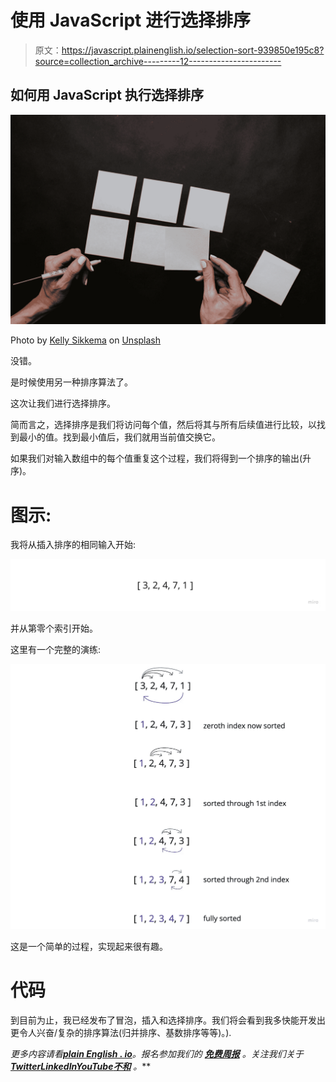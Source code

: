 # 使用 JavaScript 进行选择排序

> 原文：<https://javascript.plainenglish.io/selection-sort-939850e195c8?source=collection_archive---------12----------------------->

## 如何用 JavaScript 执行选择排序

![](img/c5290549b47e3b234f505ff8bff9dd79.png)

Photo by [Kelly Sikkema](https://unsplash.com/@kellysikkema?utm_source=medium&utm_medium=referral) on [Unsplash](https://unsplash.com?utm_source=medium&utm_medium=referral)

没错。

是时候使用另一种排序算法了。

这次让我们进行选择排序。

简而言之，选择排序是我们将访问每个值，然后将其与所有后续值进行比较，以找到最小的值。找到最小值后，我们就用当前值交换它。

如果我们对输入数组中的每个值重复这个过程，我们将得到一个排序的输出(升序)。

# 图示:

我将从插入排序的相同输入开始:

![](img/b75e4aa605321815111d83eb064c2c32.png)

并从第零个索引开始。

这里有一个完整的演练:

![](img/0a2f9f12acf6b7c9af2b21aabce4cb0c.png)

这是一个简单的过程，实现起来很有趣。

# 代码

到目前为止，我已经发布了冒泡，插入和选择排序。我们将会看到我多快能开发出更令人兴奋/复杂的排序算法(归并排序、基数排序等等)。).

*更多内容请看*[***plain English . io***](https://plainenglish.io/)*。报名参加我们的* [***免费周报***](http://newsletter.plainenglish.io/) *。关注我们关于*[***Twitter***](https://twitter.com/inPlainEngHQ)[***LinkedIn***](https://www.linkedin.com/company/inplainenglish/)*[***YouTube***](https://www.youtube.com/channel/UCtipWUghju290NWcn8jhyAw)*[***不和***](https://discord.gg/GtDtUAvyhW) *。***